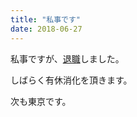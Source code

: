 ```yaml
---
title: "私事です"
date: 2018-06-27
---
```


私事ですが、[退職](http://amzn.asia/0Nbn63M)しました。

しばらく有休消化を頂きます。

次も東京です。

